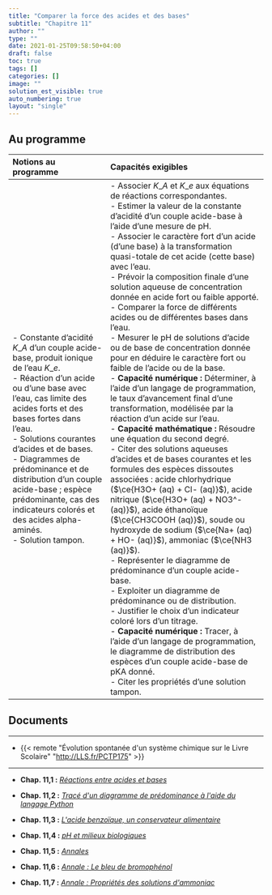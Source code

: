 ```yaml
---
title: "Comparer la force des acides et des bases"
subtitle: "Chapitre 11"
author: ""
type: ""
date: 2021-01-25T09:58:50+04:00
draft: false
toc: true
tags: []
categories: []
image: ""
solution_est_visible: true
auto_numbering: true
layout: "single"
---
```


## Au programme

| Notions au programme | Capacités exigibles |
| :---- | :---- |
| - Constante d’acidité $K\_A$ d’un couple acide-base, produit ionique de l’eau $K\_e$.<br />- Réaction d’un acide ou d’une base avec l’eau, cas limite des acides forts et des bases fortes dans l’eau.<br />- Solutions courantes d’acides et de bases.<br />- Diagrammes de prédominance et de distribution d’un couple acide-base ; espèce prédominante, cas des indicateurs colorés et des acides alpha-aminés.<br />- Solution tampon. | - Associer $K\_A$ et $K\_e$ aux équations de réactions correspondantes.<br />- Estimer la valeur de la constante d’acidité d’un couple acide-base à l’aide d’une mesure de pH.<br />- Associer le caractère fort d’un acide (d’une base) à la transformation quasi-totale de cet acide (cette base) avec l’eau.<br />- Prévoir la composition finale d’une solution aqueuse de concentration donnée en acide fort ou faible apporté.<br />- Comparer la force de différents acides ou de différentes bases dans l’eau.<br />- Mesurer le pH de solutions d’acide ou de base de concentration donnée pour en déduire le caractère fort ou faible de l’acide ou de la base.<br />- **Capacité numérique :** Déterminer, à l’aide d’un langage de programmation, le taux d’avancement final d’une transformation, modélisée par la réaction d’un acide sur l’eau.<br />- **Capacité mathématique :** Résoudre une équation du second degré.<br />- Citer des solutions aqueuses d’acides et de bases courantes et les formules des espèces dissoutes associées : acide chlorhydrique ($\ce{H3O+ (aq) + Cl- (aq)}$), acide nitrique ($\ce{H3O+ (aq) + NO3^- (aq)}$), acide éthanoïque ($\ce{CH3COOH (aq)}$), soude ou hydroxyde de sodium ($\ce{Na+ (aq) + HO- (aq)}$), ammoniac ($\ce{NH3 (aq)}$).<br />- Représenter le diagramme de prédominance d’un couple acide-base.<br />- Exploiter un diagramme de prédominance ou de distribution.<br />- Justifier le choix d’un indicateur coloré lors d’un titrage.<br />- **Capacité numérique :** Tracer, à l’aide d’un langage de programmation, le diagramme de distribution des espèces d’un couple acide-base de pKA donné.<br />- Citer les propriétés d’une solution tampon. |

## Documents

----

- {{< remote "Évolution spontanée d'un système chimique sur le Livre Scolaire" "http://LLS.fr/PCTP175" >}}

----

- **Chap. 11,1 :** [*Réactions entre acides et bases*](1-reactions-acides-bases)

- **Chap. 11,2 :** [*Tracé d'un diagramme de prédominance à l'aide du langage Python*](2-trace-diagramme-predominance)

- **Chap. 11,3 :** [*L'acide benzoïque, un conservateur alimentaire*](3-determination-avancement-final)

- **Chap. 11,4 :** [*pH et milieux biologiques*](4-ph-milieux-biologiques)

- **Chap. 11,5 :** [*Annales*](5-annales)

- **Chap. 11,6 :** [*Annale : Le bleu de bromophénol*](6-annale-bleu-de-bromophenol)

- **Chap. 11,7 :** [*Annale : Propriétés des solutions d'ammoniac*](7-annale-solutions-ammoniac)



